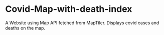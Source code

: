 # Covid-Map-with-death-index
A Website using Map API fetched from MapTiler. Displays covid cases and deaths on the map.
